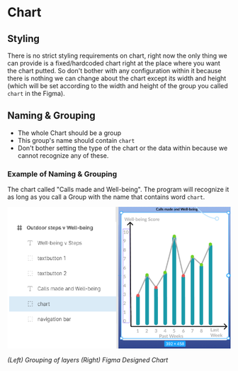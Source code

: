 # Chart

## Styling
There is no strict styling requirements on chart, right now the only thing we can provide is a fixed/hardcoded chart right at the place where you want the chart putted. So don't bother with any configuration within it because there is nothing we can change about the chart except its width and height (which will be set according to the width and height of the group you called `chart` in the Figma). 

## Naming & Grouping
* The whole Chart should be a group
* This group's name should contain `chart`
* Don't bother setting the type of the chart or the data within because we cannot recognize any of these.

### Example of Naming & Grouping
The chart called "Calls made and Well-being". The program will recognize it as long as you call a Group with the name that contains word `chart`.

![image showing chart ui and grouping in figma](https://github.com/ImagineThisNHS/ImagineThisNHS.github.io/blob/master/guidelines/assets/chart/chart%20fig.png?raw=true)

_(Left) Grouping of layers (Right) Figma Designed Chart_
